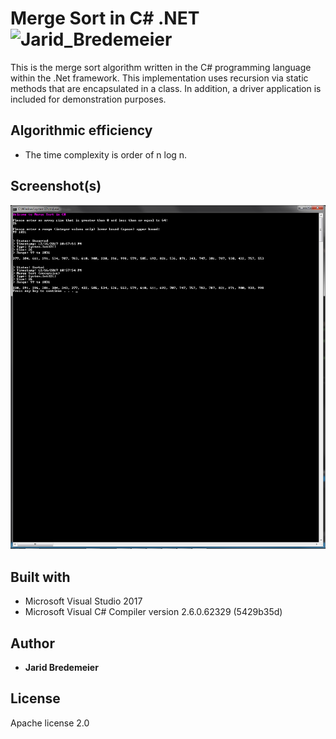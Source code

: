 # Merge Sort in C# .NET ![Jarid_Bredemeier](https://img.shields.io/badge/build-passing-green.svg?style=flat-plastic)
This is the merge sort algorithm written in the C# programming language within the .Net framework. This implementation uses recursion via static methods that are encapsulated in a class. In addition, a driver application is included for demonstration purposes.

## Algorithmic efficiency
* The time complexity is order of n log n.

## Screenshot(s)
<img src="screenshots/example_01.jpg" > 

## Built with
* Microsoft Visual Studio 2017
* Microsoft Visual C# Compiler version 2.6.0.62329 (5429b35d)

## Author
* **Jarid Bredemeier**

## License
Apache license 2.0